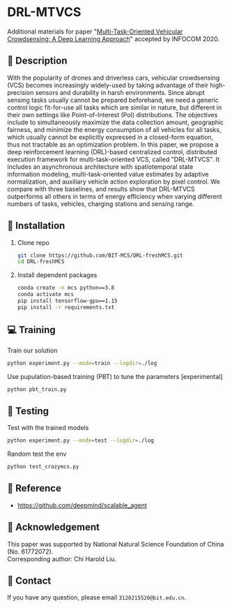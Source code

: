 # DRL-MTVCS
Additional materials for paper "[Multi-Task-Oriented Vehicular Crowdsensing: A Deep Learning Approach](https://ieeexplore.ieee.org/document/9155393)" accepted by INFOCOM 2020.

## :page_facing_up: Description
With the popularity of drones and driverless cars, vehicular crowdsensing (VCS) becomes increasingly widely-used by taking advantage of their high-precision sensors and durability in harsh environments. Since abrupt sensing tasks usually cannot be prepared beforehand, we need a generic control logic fit-for-use all tasks which are similar in nature, but different in their own settings like Point-of-Interest (PoI) distributions. The objectives include to simultaneously maximize the data collection amount, geographic fairness, and minimize the energy consumption of all vehicles for all tasks, which usually cannot be explicitly expressed in a closed-form equation, thus not tractable as an optimization problem. In this paper, we propose a deep reinforcement learning (DRL)-based centralized control, distributed execution framework for multi-task-oriented VCS, called "DRL-MTVCS". It includes an asynchronous architecture with spatiotemporal state information modeling, multi-task-oriented value estimates by adaptive normalization, and auxiliary vehicle action exploration by pixel control. We compare with three baselines, and results show that DRL-MTVCS outperforms all others in terms of energy efficiency when varying different numbers of tasks, vehicles, charging stations and sensing range.

## :wrench: Installation
1. Clone repo
    ```bash
    git clone https://github.com/BIT-MCS/DRL-freshMCS.git
    cd DRL-freshMCS
    ```
2. Install dependent packages
    ```sh
    conda create -n mcs python==3.8
    conda activate mcs
    pip install tensorflow-gpu==1.15
    pip install -r requirements.txt
    ```


## :computer: Training

Train our solution
```bash
python experiment.py --mode=train --logdir=./log
```
Use pupulation-based training (PBT) to tune the parameters [experimental]
```bash
python pbt_train.py
```

## :checkered_flag: Testing

Test with the trained models 

```sh
python experiment.py --mode=test --logdir=./log
```

Random test the env

```sh
python test_crazymcs.py
```

## :clap: Reference
- https://github.com/deepmind/scalable_agent


## :scroll: Acknowledgement

This paper was supported by National Natural Science
Foundation of China (No. 61772072).
<br>
Corresponding author: Chi Harold Liu.

## :e-mail: Contact

If you have any question, please email `3120215520@bit.edu.cn`.
